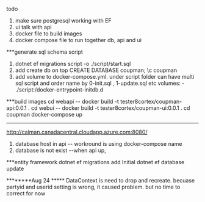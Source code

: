 todo 
1. make sure postgresql working with EF
2. ui talk with api
3. docker file to build images
4. docker compose file to run together db, api and ui   

***generate sql schema script 
1. dotnet ef migrations script -o ./script/start.sql
2. add create db on top
    CREATE DATABASE coupman; 
    \c coupman
3.  add volume to docker-compose.yml. under script folder can have multi sql script and order name by 0-init.sql , 1-update.sql etc 
    volumes:
        - ./script:/docker-entrypoint-initdb.d

***build images
cd webapi -- docker build -t tester8cortex/coupman-api:0.0.1 .
cd webui -- docker build -t tester8cortex/coupman-ui:0.0.1 .
cd coupman docker-compose up

*** 
http://calman.canadacentral.cloudapp.azure.com:8080/

1. database host in api -- workround is using docker-compose name
2. database is not exist --when api up,


***entity framework 
dotnet ef migrations add Initial
dotnet ef database update



********Aug 24 *****
DataContext is need to drop and recreate. becuase partyid and userid setting is wrong, it caused problem. but no time to correct for now
